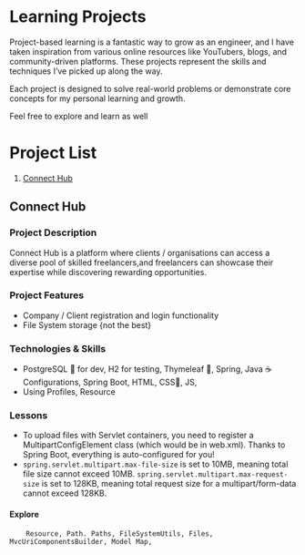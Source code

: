 # Learning Projects
Project-based learning is a fantastic way to grow as an engineer, and I have taken inspiration from various online resources like YouTubers, blogs, and community-driven platforms. These projects represent the skills and techniques I’ve picked up along the way.

Each project is designed to solve real-world problems or demonstrate core concepts for my personal learning and growth.

Feel free to explore and learn as well

# Project List 
1. [Connect Hub](#project-1)


## Connect Hub
### Project Description
Connect Hub is a platform where clients / organisations can access a diverse pool 
of skilled freelancers,and freelancers can showcase their expertise while 
discovering rewarding opportunities.

### Project Features
* Company / Client registration and login functionality 
* File System storage {not the best}

### Technologies & Skills
- PostgreSQL 🐘 for dev, H2 for testing, Thymeleaf 🍃,  Spring, Java ☕️ Configurations, Spring Boot, HTML, CSS🎨, JS, 
- Using Profiles, Resource

### Lessons
- To upload files with Servlet containers, you need to register a MultipartConfigElement class (which would be <multipart-config> in web.xml). Thanks to Spring Boot, everything is auto-configured for you!
-  `spring.servlet.multipart.max-file-size` is set to 10MB, meaning total file size cannot exceed 10MB. `spring.servlet.multipart.max-request-size` is set to 128KB, meaning total request size for a multipart/form-data cannot exceed 128KB.

#### Explore

        Resource, Path. Paths, FileSystemUtils, Files, MvcUriComponentsBuilder, Model Map, 





